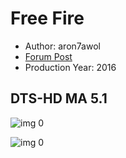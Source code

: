 # Free Fire

* Author: aron7awol
* [Forum Post](https://www.avsforum.com/threads/bass-eq-for-filtered-movies.2995212/post-56994748)
* Production Year: 2016

## DTS-HD MA 5.1

![img 0](https://i.imgur.com/5eMxKjx.jpg)

![img 0](https://i.imgur.com/6RD7VeX.jpg)

